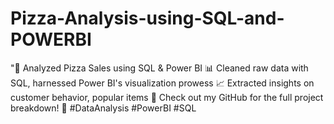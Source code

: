 # Pizza-Analysis-using-SQL-and-POWERBI
"🍕 Analyzed Pizza Sales using SQL &amp; Power BI 📊 Cleaned raw data with SQL, harnessed Power BI's visualization prowess 📈 Extracted insights on customer behavior, popular items 🧠 Check out my GitHub for the full project breakdown! 🚀 #DataAnalysis #PowerBI #SQL
